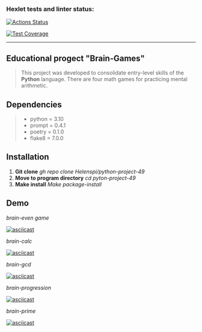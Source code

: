 ### Hexlet tests and linter status:
[![Actions Status](https://github.com/Helenspi/python-project-49/actions/workflows/hexlet-check.yml/badge.svg)](https://github.com/Helenspi/python-project-49/actions)

[![Test Coverage](https://api.codeclimate.com/v1/badges/6641e3d95bb533e0eb9e/test_coverage)](https://codeclimate.com/github/Helenspi/hexlet-git/test_coverage)
___

## Educational progect "Brain-Games"
> This project was developed to consolidate entry-level skills of the **Python** language. 
> There are four math games for practicing mental arithmetic.

## Dependencies
> - python = 3.10
> - prompt = 0.4.1
> - poetry = 0.1.0
> - flake8 = 7.0.0

## Installation
1. **Git clone**     _gh repo clone Helenspi/python-project-49_
2. **Move to program directory**      _cd pyton-project-49_
3. **Make install**     _Make package-install_

## Demo

 _brain-even game_

[![asciicast](https://asciinema.org/a/o6mA0xqAndiaxNYtHv9hWTBwZ.svg)](https://asciinema.org/a/o6mA0xqAndiaxNYtHv9hWTBwZ)

_brain-calc_

[![asciicast](https://asciinema.org/a/Pl35cZGGm6W9zTARzvLW22JY9.svg)](https://asciinema.org/a/Pl35cZGGm6W9zTARzvLW22JY9)

_brain-gcd_

[![asciicast](https://asciinema.org/a/iZGKOyNgB8piYGcduduWD7uHM.svg)](https://asciinema.org/a/iZGKOyNgB8piYGcduduWD7uHM)

_brain-progression_

[![asciicast](https://asciinema.org/a/1lQHDJfIeKyYczhzYClCJjmOK.svg)](https://asciinema.org/a/1lQHDJfIeKyYczhzYClCJjmOK)

_brain-prime_

[![asciicast](https://asciinema.org/a/lugQ2cXUbA6jwzgQgZmQgOVVd.svg)](https://asciinema.org/a/lugQ2cXUbA6jwzgQgZmQgOVVd)

